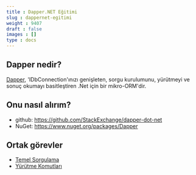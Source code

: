 ```yaml
---
title : Dapper.NET Eğitimi
slug : dappernet-egitimi
weight : 9407
draft : false
images : []
type : docs
---
```


## Dapper nedir?

[Dapper][1], 'IDbConnection'ınızı genişleten, sorgu kurulumunu, yürütmeyi ve sonuç okumayı basitleştiren .Net için bir mikro-ORM'dir.

## Onu nasıl alırım?

- github: https://github.com/StackExchange/dapper-dot-net
- NuGet: https://www.nuget.org/packages/Dapper

## Ortak görevler

- [Temel Sorgulama](https://www.wikiod.com/tr/dapper/temel-sorgulama)
- [Yürütme Komutları](https://www.wikiod.com/tr/dapper/komutlar-yurutme)


[1]: http://stackexchange.github.io/dapper-dot-net/

